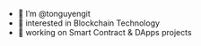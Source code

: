 - 👋 I’m @tonguyengit
- 👀 interested in Blockchain Technology
- 🌱 working on Smart Contract & DApps projects

<!---
tonguyengit/tonguyengit is a ✨ special ✨ repository because its `README.md` (this file) appears on your GitHub profile.
You can click the Preview link to take a look at your changes.
--->
